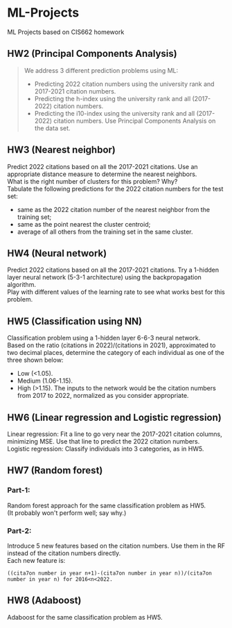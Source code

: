 # ML-Projects
ML Projects based on CIS662 homework

## HW2 (Principal Components Analysis)
> We address 3 different prediction problems using ML:
> * Predicting 2022 citation numbers using the university rank and 2017-2021 citation numbers.
> * Predicting the h-index using the university rank and all (2017-2022) citation numbers.
> * Predicting the i10-index using the university rank and all (2017-2022) citation numbers.
> Use Principal Components Analysis on the data set.

## HW3 (Nearest neighbor)
Predict 2022 citations based on all the 2017-2021 citations. Use an appropriate distance measure to determine the nearest neighbors.  
What is the right number of clusters for this problem? Why?  
Tabulate the following predictions for the 2022 citation numbers for the test set:
* same as the 2022 citation number of the nearest neighbor from the training set;
* same as the point nearest the cluster centroid;
* average of all others from the training set in the same cluster.

## HW4 (Neural network)
Predict 2022 citations based on all the 2017-2021 citations. Try a 1-hidden layer neural network (5-3-1 architecture) using the backpropagation algorithm.  
Play with different values of the learning rate to see what works best for this problem.

## HW5 (Classification using NN)
Classification problem using a 1-hidden layer 6-6-3 neural network.  
Based on the ratio (citations in 2022)/(citations in 2021), approximated to two decimal places, determine the category of each individual as one of the three shown below:
* Low (<1.05).
* Medium (1.06-1.15).
* High (>1.15).
The inputs to the network would be the citation numbers from 2017 to 2022, normalized as you consider appropriate.

## HW6 (Linear regression and Logistic regression)
Linear regression: Fit a line to go very near the 2017-2021 citation columns, minimizing MSE. Use that line to predict the 2022 citation numbers.  
Logistic regression: Classify individuals into 3 categories, as in HW5.

## HW7 (Random forest)
### Part-1:
Random forest approach for the same classification problem as HW5.  
(It probably won't perform well; say why.)
### Part-2:
Introduce 5 new features based on the citation numbers. Use them in the RF instead of the citation numbers directly.  
Each new feature is:
```
((cita7on number in year n+1)-(cita7on number in year n))/(cita7on number in year n) for 2016<n<2022.
```

## HW8 (Adaboost)
Adaboost for the same classification problem as HW5.

